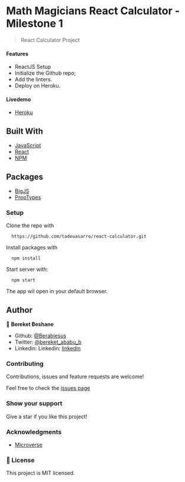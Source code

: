 # Math Magicians React Calculator - Milestone 1
> React Calculator Project

#### Features
- ReactJS Setup
- Initialize the Github repo;
- Add the linters.
- Deploy on Heroku.

#### Livedemo

- [Heroku]()

## Built With

- [JavaScript](https://www.javascript.com/)
- [React](https://reactjs.org/)
- [NPM](https://www.npmjs.com/)

## Packages
- [BigJS](https://github.com/MikeMcl/big.js/)
- [PropTypes](https://www.npmjs.com/package/prop-types)

### Setup

Clone the repo with

```
  https://github.com/tadeuasarro/react-calculator.git
```

Install packages with

```
  npm install
```

Start server with:

```
  npm start
```

The app wil open in your default browser.


## Author

👤 **Bereket Beshane**

- Github: [@Berabjesus](https://github.com/Berabjesus)
- Twitter: [@bereket_ababu_b](https://twitter.com/bereket_ababu_b)
- Linkedin: Linkedin: [linkedin](https://www.linkedin.com/in/bereketbeshane/) 

### Contributing

Contributions, issues and feature requests are welcome!

Feel free to check the [issues page](https://github.com/tadeuasarro/react-calculator/issues)

### Show your support

Give a star if you like this project!

### Acknowledgments

- [Microverse](https://www.microverse.org/)

### 📝 License

This project is MIT licensed.